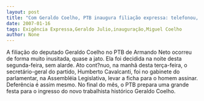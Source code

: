 ```yaml
---
layout: post
title: "Com Geraldo Coelho, PTB inaugura filiação expressa: telefonou, chegou!"
date: 2007-01-16
tags: Exigência Expressa,Geraldo Julio,inauguração,Miguel Coelho
author: None
---
```

A filiação do deputado Geraldo Coelho no PTB de Armando Neto ocorreu de forma muito inusitada, quase a jato.
Ela foi decidida na noite desta segunda-feira, sem alarde.
Ato cont?nuo, na manhã desta terça-feira, o secretário-geral do partido, Humberto Cavalcanti, foi no gabinete do parlamentar, na Assembléia Legislativa, levar a ficha para o homem assinar.
Deferência é assim mesmo.
No final do mês, o PTB prepara uma grande festa para o ingresso do novo trabalhista histórico Geraldo Coelho. 